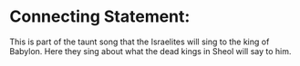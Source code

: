 # Connecting Statement:

This is part of the taunt song that the Israelites will sing to the king of Babylon. Here they sing about what the dead kings in Sheol will say to him.